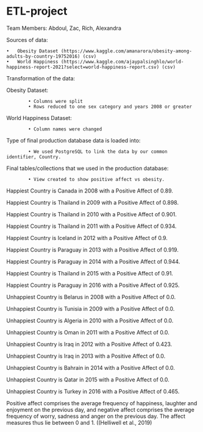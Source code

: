 # ETL-project
Team Members: Abdoul, Zac, Rich, Alexandra

Sources of data:

    •	Obesity Dataset (https://www.kaggle.com/amanarora/obesity-among-adults-by-country-19752016) (csv)
    •	World Happiness (https://www.kaggle.com/ajaypalsinghlo/world-happiness-report-2021?select=world-happiness-report.csv) (csv)


Transformation of the data:

Obesity Dataset:

			• Columns were split
			• Rows reduced to one sex category and years 2008 or greater 

World Happiness Dataset:

			• Column names were changed

Type of final production database data is loaded into:

			• We used PostgreSQL to link the data by our common identifier, Country.


Final tables/collections that we used in the production database:

			• View created to show positive affect vs obesity.
 Happiest Country is Canada in 2008 with a Positive Affect of 0.89.
 
 Happiest Country is Thailand in 2009 with a Positive Affect of 0.898.
 
 Happiest Country is Thailand in 2010 with a Positive Affect of 0.901.
 
 Happiest Country is Thailand in 2011 with a Positive Affect of 0.934.
 
 Happiest Country is Iceland in 2012 with a Positive Affect of 0.9.
 
 Happiest Country is Paraguay in 2013 with a Positive Affect of 0.919.
 
 Happiest Country is Paraguay in 2014 with a Positive Affect of 0.944.
 
 Happiest Country is Thailand in 2015 with a Positive Affect of 0.91.
 
 Happiest Country is Paraguay in 2016 with a Positive Affect of 0.925.

 
 Unhappiest Country is Belarus in 2008 with a Positive Affect of 0.0.
 
 Unhappiest Country is Tunisia in 2009 with a Positive Affect of 0.0.
 
 Unhappiest Country is Algeria in 2010 with a Positive Affect of 0.0.
 
 Unhappiest Country is Oman in 2011 with a Positive Affect of 0.0.
 
 Unhappiest Country is Iraq in 2012 with a Positive Affect of 0.423.
 
 Unhappiest Country is Iraq in 2013 with a Positive Affect of 0.0.
 
 Unhappiest Country is Bahrain in 2014 with a Positive Affect of 0.0.
 
 Unhappiest Country is Qatar in 2015 with a Positive Affect of 0.0.
 
 Unhappiest Country is Turkey in 2016 with a Positive Affect of 0.465.

Positive affect comprises the average frequency of happiness, laughter and enjoyment on the previous day, and negative affect comprises the average frequency of worry, sadness and anger on the previous day. The affect measures thus lie between 0 and 1. ((Helliwell et al., 2019)

